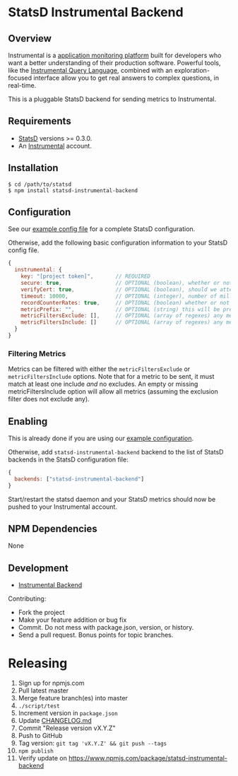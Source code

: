 # StatsD Instrumental Backend


## Overview

Instrumental is a [application monitoring platform](https://instrumentalapp.com) built for developers who want a better understanding of their production software. Powerful tools, like the [Instrumental Query Language](https://instrumentalapp.com/docs/query-language), combined with an exploration-focused interface allow you to get real answers to complex questions, in real-time.

This is a pluggable StatsD backend for sending metrics to Instrumental.

## Requirements

* [StatsD][statsd] versions >= 0.3.0.
* An [Instrumental](https://instrumentalapp.com) account.

## Installation

    $ cd /path/to/statsd
    $ npm install statsd-instrumental-backend

## Configuration

See our [example config file](exampleConfig.js) for a complete StatsD configuration.

Otherwise, add the following basic configuration information to your
StatsD config file.

```js
{
  instrumental: {
    key: "[project token]",       // REQUIRED
    secure: true,                 // OPTIONAL (boolean), whether or not to use secure protocol to connect to Instrumental, default true
    verifyCert: true,             // OPTIONAL (boolean), should we attempt to verify the server certificate before allowing communication, default true
    timeout: 10000,               // OPTIONAL (integer), number of milliseconds to wait for establishing a connection to Instrumental before giving up, default 10s
    recordCounterRates: true,     // OPTIONAL (boolean) whether or not to send ".rate" metrics with counters, default true
    metricPrefix: "",             // OPTIONAL (string) this will be prepended (with a dot) to ALL of your metrics
    metricFiltersExclude: [],     // OPTIONAL (array of regexes) any metrics matching these filters will be dropped. e.g, [/\.rate$/, /\.[^\.]*_99$/] would filter out counter rates and extra metrics for stats like upper_99, mean_99, etc.
    metricFiltersInclude: []      // OPTIONAL (array of regexes) any metrics _NOT_ matching at least one of these filters will be dropped
  }
}
```

### Filtering Metrics

Metrics can be filtered with either the `metricFiltersExclude` or `metricFiltersInclude` options. Note that for a metric to be sent, it must match at least one include *and* no excludes.  An empty or missing metricFiltersInclude option will allow all metrics (assuming the exclusion filter does not exclude any).

## Enabling

This is already done if you are using our [example configuration](exampleConfig.js).

Otherwise, add `statsd-instrumental-backend` backend to the list of StatsD
backends in the StatsD configuration file:

```js
{
  backends: ["statsd-instrumental-backend"]
}
```

Start/restart the statsd daemon and your StatsD metrics should now be
pushed to your Instrumental account.

## NPM Dependencies

None

## Development

- [Instrumental Backend](https://github.com/expectedbehavior/statsd-instrumental-backend)

Contributing:

* Fork the project
* Make your feature addition or bug fix
* Commit. Do not mess with package.json, version, or history.
* Send a pull request. Bonus points for topic branches.

# Releasing

1. Sign up for npmjs.com
2. Pull latest master
3. Merge feature branch(es) into master
4. `./script/test`
5. Increment version in `package.json`
6. Update [CHANGELOG.md](CHANGELOG.md)
7. Commit "Release version vX.Y.Z"
8. Push to GitHub
9. Tag version: `git tag 'vX.Y.Z' && git push --tags`
10. `npm publish`
11. Verify update on https://www.npmjs.com/package/statsd-instrumental-backend

[statsd]: https://github.com/etsy/statsd
